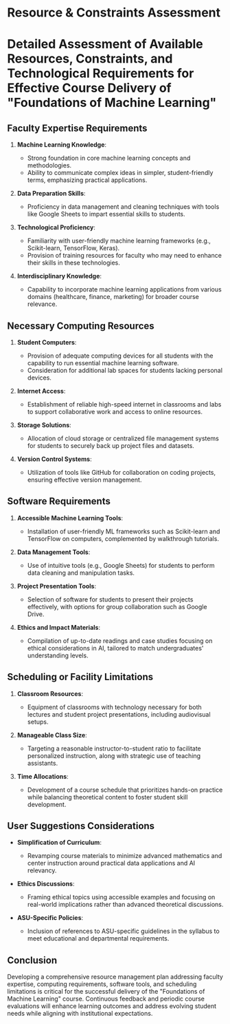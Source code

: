 Resource & Constraints Assessment
=================================

# Detailed Assessment of Available Resources, Constraints, and Technological Requirements for Effective Course Delivery of "Foundations of Machine Learning"

## Faculty Expertise Requirements
1. **Machine Learning Knowledge**: 
   - Strong foundation in core machine learning concepts and methodologies.
   - Ability to communicate complex ideas in simpler, student-friendly terms, emphasizing practical applications.

2. **Data Preparation Skills**: 
   - Proficiency in data management and cleaning techniques with tools like Google Sheets to impart essential skills to students.

3. **Technological Proficiency**: 
   - Familiarity with user-friendly machine learning frameworks (e.g., Scikit-learn, TensorFlow, Keras).
   - Provision of training resources for faculty who may need to enhance their skills in these technologies.

4. **Interdisciplinary Knowledge**: 
   - Capability to incorporate machine learning applications from various domains (healthcare, finance, marketing) for broader course relevance.

## Necessary Computing Resources
1. **Student Computers**: 
   - Provision of adequate computing devices for all students with the capability to run essential machine learning software.
   - Consideration for additional lab spaces for students lacking personal devices.

2. **Internet Access**: 
   - Establishment of reliable high-speed internet in classrooms and labs to support collaborative work and access to online resources.

3. **Storage Solutions**: 
   - Allocation of cloud storage or centralized file management systems for students to securely back up project files and datasets.

4. **Version Control Systems**: 
   - Utilization of tools like GitHub for collaboration on coding projects, ensuring effective version management.

## Software Requirements
1. **Accessible Machine Learning Tools**: 
   - Installation of user-friendly ML frameworks such as Scikit-learn and TensorFlow on computers, complemented by walkthrough tutorials.

2. **Data Management Tools**: 
   - Use of intuitive tools (e.g., Google Sheets) for students to perform data cleaning and manipulation tasks.

3. **Project Presentation Tools**: 
   - Selection of software for students to present their projects effectively, with options for group collaboration such as Google Drive.

4. **Ethics and Impact Materials**: 
   - Compilation of up-to-date readings and case studies focusing on ethical considerations in AI, tailored to match undergraduates' understanding levels.

## Scheduling or Facility Limitations
1. **Classroom Resources**: 
   - Equipment of classrooms with technology necessary for both lectures and student project presentations, including audiovisual setups.

2. **Manageable Class Size**: 
   - Targeting a reasonable instructor-to-student ratio to facilitate personalized instruction, along with strategic use of teaching assistants.

3. **Time Allocations**: 
   - Development of a course schedule that prioritizes hands-on practice while balancing theoretical content to foster student skill development.

## User Suggestions Considerations
- **Simplification of Curriculum**: 
   - Revamping course materials to minimize advanced mathematics and center instruction around practical data applications and AI relevancy.

- **Ethics Discussions**: 
   - Framing ethical topics using accessible examples and focusing on real-world implications rather than advanced theoretical discussions.

- **ASU-Specific Policies**: 
   - Inclusion of references to ASU-specific guidelines in the syllabus to meet educational and departmental requirements.

## Conclusion
Developing a comprehensive resource management plan addressing faculty expertise, computing requirements, software tools, and scheduling limitations is critical for the successful delivery of the "Foundations of Machine Learning" course. Continuous feedback and periodic course evaluations will enhance learning outcomes and address evolving student needs while aligning with institutional expectations.